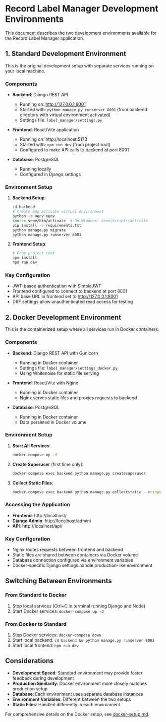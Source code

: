 # Record Label Manager Development Environments

This document describes the two development environments available for the Record Label Manager application.

## 1. Standard Development Environment

This is the original development setup with separate services running on your local machine.

### Components

- **Backend**: Django REST API
  - Running on: http://127.0.0.1:8001
  - Started with: `python manage.py runserver 8001` (from backend directory with virtual environment activated)
  - Settings file: `label_manager/settings.py`

- **Frontend**: React/Vite application
  - Running on: http://localhost:5173
  - Started with: `npm run dev` (from project root)
  - Configured to make API calls to backend at port 8001

- **Database**: PostgreSQL
  - Running locally
  - Configured in Django settings

### Environment Setup

1. **Backend Setup**:
   ```bash
   cd backend
   # Create and activate virtual environment
   python -m venv venv
   source venv/bin/activate  # On Windows: venv\Scripts\activate
   pip install -r requirements.txt
   python manage.py migrate
   python manage.py runserver 8001
   ```

2. **Frontend Setup**:
   ```bash
   # From project root
   npm install
   npm run dev
   ```

### Key Configuration

- JWT-based authentication with SimpleJWT
- Frontend configured to connect to backend at port 8001
- API base URL in frontend set to http://127.0.0.1:8001
- DRF settings allow unauthenticated read access for testing

## 2. Docker Development Environment

This is the containerized setup where all services run in Docker containers.

### Components

- **Backend**: Django REST API with Gunicorn
  - Running in Docker container
  - Settings file: `label_manager/settings_docker.py`
  - Using Whitenoise for static file serving

- **Frontend**: React/Vite with Nginx
  - Running in Docker container
  - Nginx serves static files and proxies requests to backend

- **Database**: PostgreSQL
  - Running in Docker container
  - Data persisted in Docker volume

### Environment Setup

1. **Start All Services**:
   ```bash
   docker-compose up -d
   ```

2. **Create Superuser** (first time only):
   ```bash
   docker-compose exec backend python manage.py createsuperuser
   ```

3. **Collect Static Files**:
   ```bash
   docker-compose exec backend python manage.py collectstatic --noinput
   ```

### Accessing the Application

- **Frontend**: http://localhost/
- **Django Admin**: http://localhost/admin/
- **API**: http://localhost/api/

### Key Configuration

- Nginx routes requests between frontend and backend
- Static files are shared between containers via Docker volume
- Database connection configured via environment variables
- Docker-specific Django settings handle production-like environment

## Switching Between Environments

### From Standard to Docker

1. Stop local services (Ctrl+C in terminal running Django and Node)
2. Start Docker services: `docker-compose up -d`

### From Docker to Standard

1. Stop Docker services: `docker-compose down`
2. Start local backend: `cd backend && python manage.py runserver 8001`
3. Start local frontend: `npm run dev`

## Considerations

- **Development Speed**: Standard environment may provide faster feedback during development
- **Production Similarity**: Docker environment more closely matches production setup
- **Database**: Each environment uses separate database instances
- **Environment Variables**: Different between the two setups
- **Static Files**: Handled differently in each environment

For comprehensive details on the Docker setup, see [docker-setup.md](./docker-setup.md).
